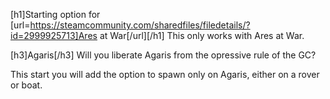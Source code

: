 [h1]Starting option for [url=https://steamcommunity.com/sharedfiles/filedetails/?id=2999925713]Ares at War[/url][/h1]
This only works with Ares at War.


[h3]Agaris[/h3]
Will you liberate Agaris from the opressive rule of the GC? 


This start you will add the option to spawn only on Agaris, either on a rover or boat.